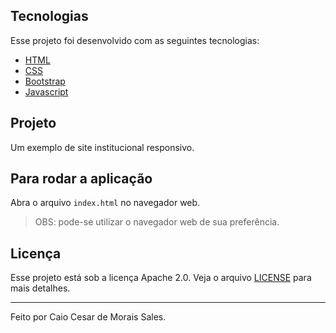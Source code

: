 ## Tecnologias

Esse projeto foi desenvolvido com as seguintes tecnologias:

- [HTML](https://www.w3schools.com/html/)
- [CSS](https://www.w3schools.com/css/)
- [Bootstrap](https://getbootstrap.com/)
- [Javascript](https://www.javascript.com/)

## Projeto

Um exemplo de site institucional responsivo.

## Para rodar a aplicação

Abra o arquivo ```index.html``` no navegador web.

> OBS: pode-se utilizar o navegador web de sua preferência.

## Licença

Esse projeto está sob a licença Apache 2.0. Veja o arquivo [LICENSE](LICENSE) para mais detalhes.

---

Feito por Caio Cesar de Morais Sales.
